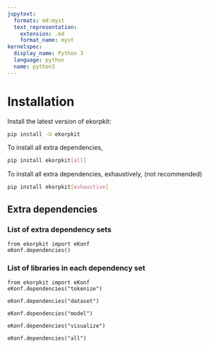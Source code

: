 ```yaml
---
jupytext:
  formats: md:myst
  text_representation:
    extension: .md
    format_name: myst
kernelspec:
  display_name: Python 3
  language: python
  name: python3
---
```


# Installation

Install the latest version of ekorpkit:

```bash
pip install -U ekorpkit
```

To install all extra dependencies,

```bash
pip install ekorpkit[all]
```

To install all extra dependencies, exhaustively, (not recommended)

```bash
pip install ekorpkit[exhaustive]
```

## Extra dependencies

### List of extra dependency sets

```{code-cell} ipython3
from ekorpkit import eKonf
eKonf.dependencies()
```

### List of libraries in each dependency set

```{code-cell} ipython3
from ekorpkit import eKonf
eKonf.dependencies("tokenize")
```

```{code-cell} ipython3
eKonf.dependencies("dataset")
```

```{code-cell} ipython3
eKonf.dependencies("model")
```

```{code-cell} ipython3
eKonf.dependencies("visualize")
```

```{code-cell} ipython3
eKonf.dependencies("all")
```
